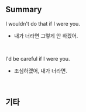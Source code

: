 ## Summary

I wouldn't do that if I were you.
- 내가 너라면 그렇게 안 하겠어.

<br>

I'd be careful if I were you.
- 조심하겠어, 내가 너라면.

<br>

## 기타
